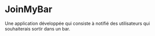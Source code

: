 # JoinMyBar
Une application développée qui consiste à notifié des utilisateurs qui souhaiterais sortir dans un bar.
